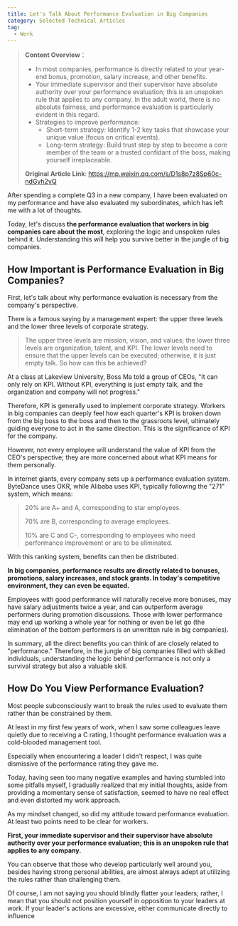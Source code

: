 ```yaml
---
title: Let's Talk About Performance Evaluation in Big Companies
category: Selected Technical Articles
tag:
  - Work
---
```


> **Content Overview**：
>
> - In most companies, performance is directly related to your year-end bonus, promotion, salary increase, and other benefits.
> - Your immediate supervisor and their supervisor have absolute authority over your performance evaluation; this is an unspoken rule that applies to any company. In the adult world, there is no absolute fairness, and performance evaluation is particularly evident in this regard.
> - Strategies to improve performance:
>   - Short-term strategy: Identify 1-2 key tasks that showcase your unique value (focus on critical events).
>   - Long-term strategy: Build trust step by step to become a core member of the team or a trusted confidant of the boss, making yourself irreplaceable.
>
> **Original Article Link**: <https://mp.weixin.qq.com/s/D1s8p7z8Sp60c-ndGyh2yQ>

After spending a complete Q3 in a new company, I have been evaluated on my performance and have also evaluated my subordinates, which has left me with a lot of thoughts.

Today, let's discuss **the performance evaluation that workers in big companies care about the most**, exploring the logic and unspoken rules behind it. Understanding this will help you survive better in the jungle of big companies.

## How Important is Performance Evaluation in Big Companies?

First, let's talk about why performance evaluation is necessary from the company's perspective.

There is a famous saying by a management expert: the upper three levels and the lower three levels of corporate strategy.

> The upper three levels are mission, vision, and values; the lower three levels are organization, talent, and KPI. The lower levels need to ensure that the upper levels can be executed; otherwise, it is just empty talk. So how can this be achieved?

At a class at Lakeview University, Boss Ma told a group of CEOs, "It can only rely on KPI. Without KPI, everything is just empty talk, and the organization and company will not progress."

Therefore, KPI is generally used to implement corporate strategy. Workers in big companies can deeply feel how each quarter's KPI is broken down from the big boss to the boss and then to the grassroots level, ultimately guiding everyone to act in the same direction. This is the significance of KPI for the company.

However, not every employee will understand the value of KPI from the CEO's perspective; they are more concerned about what KPI means for them personally.

In internet giants, every company sets up a performance evaluation system. ByteDance uses OKR, while Alibaba uses KPI, typically following the "271" system, which means:

> 20% are A+ and A, corresponding to star employees.
>
> 70% are B, corresponding to average employees.
>
> 10% are C and C-, corresponding to employees who need performance improvement or are to be eliminated.

With this ranking system, benefits can then be distributed.

**In big companies, performance results are directly related to bonuses, promotions, salary increases, and stock grants. In today's competitive environment, they can even be equated.**

Employees with good performance will naturally receive more bonuses, may have salary adjustments twice a year, and can outperform average performers during promotion discussions. Those with lower performance may end up working a whole year for nothing or even be let go (the elimination of the bottom performers is an unwritten rule in big companies).

In summary, all the direct benefits you can think of are closely related to "performance." Therefore, in the jungle of big companies filled with skilled individuals, understanding the logic behind performance is not only a survival strategy but also a valuable skill.

## How Do You View Performance Evaluation?

Most people subconsciously want to break the rules used to evaluate them rather than be constrained by them.

At least in my first few years of work, when I saw some colleagues leave quietly due to receiving a C rating, I thought performance evaluation was a cold-blooded management tool.

Especially when encountering a leader I didn't respect, I was quite dismissive of the performance rating they gave me.

Today, having seen too many negative examples and having stumbled into some pitfalls myself, I gradually realized that my initial thoughts, aside from providing a momentary sense of satisfaction, seemed to have no real effect and even distorted my work approach.

As my mindset changed, so did my attitude toward performance evaluation. At least two points need to be clear for workers.

**First, your immediate supervisor and their supervisor have absolute authority over your performance evaluation; this is an unspoken rule that applies to any company.**

You can observe that those who develop particularly well around you, besides having strong personal abilities, are almost always adept at utilizing the rules rather than challenging them.

Of course, I am not saying you should blindly flatter your leaders; rather, I mean that you should not position yourself in opposition to your leaders at work. If your leader's actions are excessive, either communicate directly to influence
